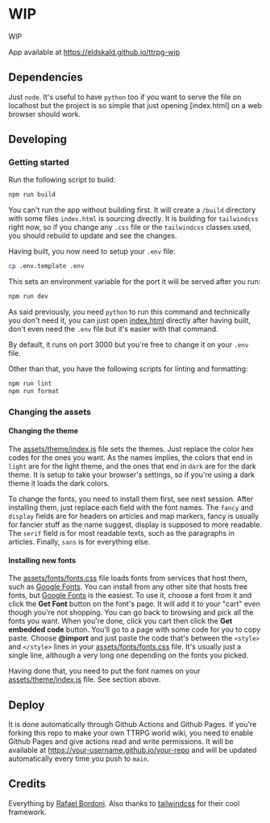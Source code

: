 # WIP

WIP

App available at https://eldskald.github.io/ttrpg-wip

## Dependencies

Just `node`. It's useful to have `python` too if you want to serve the file on localhost but the project is so simple that just opening [index.html] on a web browser should work.

## Developing

### Getting started

Run the following script to build:

```sh
npm run build
```

You can't run the app without building first. It will create a `/build` directory with some files `index.html` is sourcing directly. It is building for `tailwindcss` right now, so if you change any `.css` file or the `tailwindcss` classes used, you should rebuild to update and see the changes.

Having built, you now need to setup your `.env` file:

```sh
cp .env.template .env
```

This sets an environment variable for the port it will be served after you run:

```sh
npm run dev
```

As said previously, you need `python` to run this command and technically you don't need it, you can just open [index.html](index.html) directly after having built, don't even need the `.env` file but it's easier with that command.

By default, it runs on port 3000 but you're free to change it on your `.env` file.

Other than that, you have the following scripts for linting and formatting:

```sh
npm run lint
npm run format
```

### Changing the assets

#### Changing the theme

The [assets/theme/index.js](assets/theme/index.js) file sets the themes. Just replace the color hex codes for the ones you want. As the names implies, the colors that end in `light` are for the light theme, and the ones that end in `dark` are for the dark theme. It is setup to take your browser's settings, so if you're using a dark theme it loads the dark colors.

To change the fonts, you need to install them first, see next session. After installing them, just replace each field with the font names. The `fancy` and `display` fields are for headers on articles and map markers, fancy is usually for fancier stuff as the name suggest, display is supposed to more readable. The `serif` field is for most readable texts, such as the paragraphs in articles. Finally, `sans` is for everything else.

#### Installing new fonts

The [assets/fonts/fonts.css](assets/fonts/fonts.css) file loads fonts from services that host them, such as [Google Fonts](https://fonts.google.com). You can install from any other site that hosts free fonts, but [Google Fonts](https://fonts.google.com) is the easiest. To use it, choose a font from it and click the __Get Font__ button on the font's page. It will add it to your "cart" even though you're not shopping. You can go back to browsing and pick all the fonts you want. When you're done, click you cart then click the __Get embedded code__ button. You'll go to a page with some code for you to copy paste. Choose __@import__ and just paste the code that's between the `<style>` and `</style>` lines in your [assets/fonts/fonts.css](assets/fonts/fonts.css) file. It's usually just a single line, although a very long one depending on the fonts you picked.

Having done that, you need to put the font names on your [assets/theme/index.js](assets/theme/index.js) file. See section above.

## Deploy

It is done automatically through Github Actions and Github Pages. If you're forking this repo to make your own TTRPG world wiki, you need to enable Github Pages and give actions read and write permissions. It will be available at https://your-username.github.io/your-repo and will be updated automatically every time you push to `main`.

## Credits

Everything by [Rafael Bordoni](https://github.com/eldskald). Also thanks to [tailwindcss](https://tailwindcss.com/) for their cool framework.
